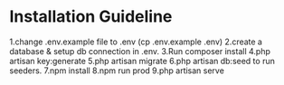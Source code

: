 # Installation Guideline
1.change .env.example file to .env (cp .env.example .env)
2.create a database & setup db connection in .env.
3.Run composer install
4.php artisan key:generate
5.php artisan migrate
6.php artisan db:seed to run seeders.
7.npm install
8.npm run prod
9.php artisan serve
